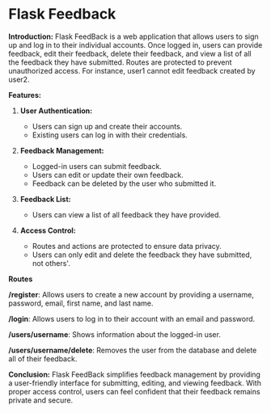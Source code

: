 # Flask Feedback

**Introduction:**
Flask FeedBack is a web application that allows users to sign up and log in to their individual accounts. Once logged in, users can provide feedback, edit their feedback, delete their feedback, and view a list of all the feedback they have submitted. Routes are protected to prevent unauthorized access. For instance, user1 cannot edit feedback created by user2.

**Features:**
1. **User Authentication:**
   - Users can sign up and create their accounts.
   - Existing users can log in with their credentials.

2. **Feedback Management:**
   - Logged-in users can submit feedback.
   - Users can edit or update their own feedback.
   - Feedback can be deleted by the user who submitted it.

3. **Feedback List:**
    - Users can view a list of all feedback they have provided.

4. **Access Control:**
    - Routes and actions are protected to ensure data privacy.
    - Users can only edit and delete the feedback they have submitted, not others'.
      
**Routes**

**/register**: Allows users to create a new account by providing a username, password, email, first name, and last name.

**/login**: Allows users to log in to their account with an email and password.

**/users/username**: Shows information about the logged-in user.

**/users/username/delete**: Removes the user from the database and delete all of their feedback.

**Conclusion:**
Flask FeedBack simplifies feedback management by providing a user-friendly interface for submitting, editing, and viewing feedback. With proper access control, users can feel confident that their feedback remains private and secure. 
